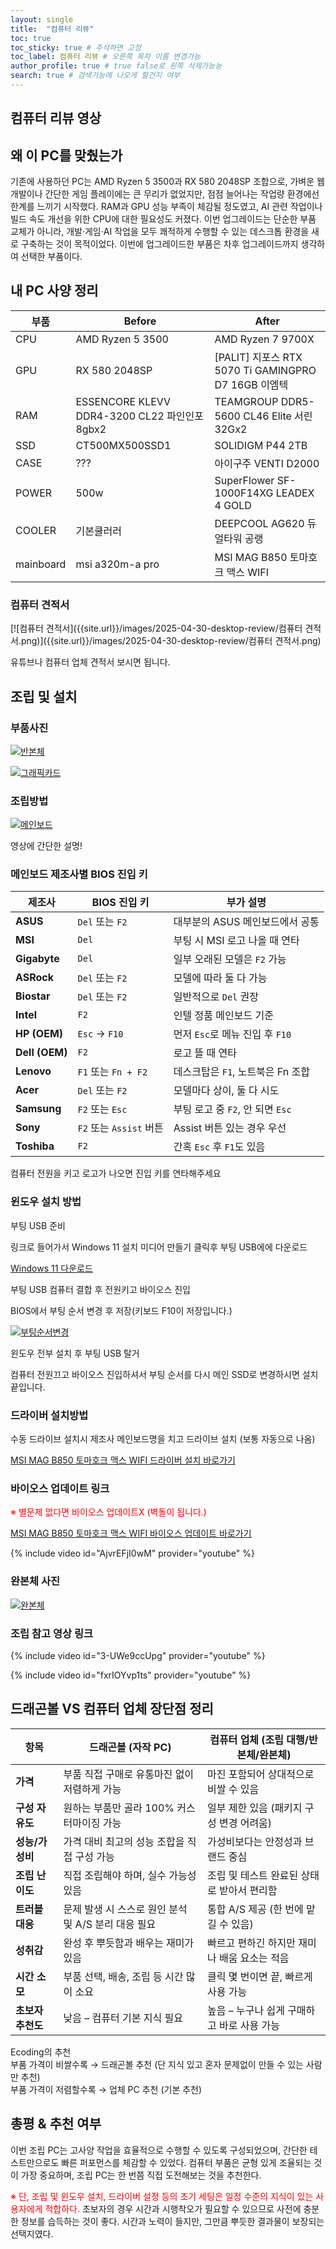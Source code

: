 ```yaml
---
layout: single
title:  "컴퓨터 리뷰"
toc: true
toc_sticky: true # 주석하면 고정
toc_label: 컴퓨터 리뷰 # 오른쪽 목차 이름 변경가능
author_profile: true # true false로 왼쪽 삭제가능능
search: true # 검색기능에 나오게 할건지 여부       
---
```


## 컴퓨터 리뷰 영상



## 왜 이 PC를 맞췄는가

기존에 사용하던 PC는 AMD Ryzen 5 3500과 RX 580 2048SP 조합으로, 가벼운 웹 개발이나 간단한 게임 플레이에는 큰 무리가 없었지만, 점점 늘어나는 작업량 환경에선 한계를 느끼기 시작했다.
RAM과 GPU 성능 부족이 체감될 정도였고, AI 관련 작업이나 빌드 속도 개선을 위한 CPU에 대한 필요성도 커졌다.
이번 업그레이드는 단순한 부품 교체가 아니라, 개발·게임·AI 작업을 모두 쾌적하게 수행할 수 있는 데스크톱 환경을 새로 구축하는 것이 목적이었다.
이번에 업그레이드한 부품은 차후 업그레이드까지 생각하여 선택한 부품이다.

## 내 PC 사양 정리

| 부품       | Before                 | After               |
|------------|------------------------|--------------------|
| CPU        | AMD Ryzen 5 3500       | AMD Ryzen 7 9700X    |
| GPU        | RX 580 2048SP          | [PALIT] 지포스 RTX 5070 Ti GAMINGPRO D7 16GB 이엠텍   |
| RAM        | ESSENCORE KLEVV DDR4-3200 CL22 파인인포 8gbx2       | TEAMGROUP DDR5-5600 CL46 Elite 서린 32Gx2  |
| SSD        | CT500MX500SSD1         | SOLIDIGM P44 2TB          |
| CASE       | ???                    | 아이구주 VENTI D2000       |
| POWER      | 500w                   | SuperFlower SF-1000F14XG LEADEX 4 GOLD    |
| COOLER     | 기본쿨러러              | DEEPCOOL AG620 듀얼타워 공랭               |
| mainboard  | msi a320m-a pro        | MSI MAG B850 토마호크 맥스 WIFI        |

### 컴퓨터 견적서

[![컴퓨터 견적서]({{site.url}}/images/2025-04-30-desktop-review/컴퓨터 견적서.png)]({{site.url}}/images/2025-04-30-desktop-review/컴퓨터 견적서.png)

유튜브나 컴퓨터 업체 견적서 보시면 됩니다.

## 조립 및 설치

### 부품사진

[![반본체]({{site.url}}/images/2025-04-30-desktop-review/반본체.png)]({{site.url}}/images/2025-04-30-desktop-review/반본체.png)

[![그래픽카드]({{site.url}}/images/2025-04-30-desktop-review/그래픽카드.png)]({{site.url}}/images/2025-04-30-desktop-review/그래픽카드.png)

### 조립방법

[![메인보드]({{site.url}}/images/2025-04-30-desktop-review/메인보드.png)]({{site.url}}/images/2025-04-30-desktop-review/메인보드.png)

영상에 간단한 설명!

### 메인보드 제조사별 BIOS 진입 키

| 제조사        | BIOS 진입 키         | 부가 설명 |
|---------------|----------------------|------------|
| **ASUS**      | `Del` 또는 `F2`      | 대부분의 ASUS 메인보드에서 공통 |
| **MSI**       | `Del`                | 부팅 시 MSI 로고 나올 때 연타 |
| **Gigabyte**  | `Del`                | 일부 오래된 모델은 `F2` 가능 |
| **ASRock**    | `Del` 또는 `F2`      | 모델에 따라 둘 다 가능 |
| **Biostar**   | `Del` 또는 `F2`      | 일반적으로 `Del` 권장 |
| **Intel**     | `F2`                 | 인텔 정품 메인보드 기준 |
| **HP (OEM)**  | `Esc` → `F10`        | 먼저 `Esc`로 메뉴 진입 후 `F10` |
| **Dell (OEM)**| `F2`                 | 로고 뜰 때 연타 |
| **Lenovo**    | `F1` 또는 `Fn + F2`  | 데스크탑은 `F1`, 노트북은 Fn 조합 |
| **Acer**      | `Del` 또는 `F2`      | 모델마다 상이, 둘 다 시도 |
| **Samsung**   | `F2` 또는 `Esc`      | 부팅 로고 중 `F2`, 안 되면 `Esc` |
| **Sony**      | `F2` 또는 `Assist` 버튼 | Assist 버튼 있는 경우 우선 |
| **Toshiba**   | `F2`                 | 간혹 `Esc` 후 `F1`도 있음 |

컴퓨터 전원을 키고 로고가 나오면 진입 키를 연타해주세요

### 윈도우 설치 방법

부팅 USB 준비

링크로 들어가서 Windows 11 설치 미디어 만들기 클릭후 부팅 USB에에 다운로드

[Windows 11 다운로드](https://www.microsoft.com/ko-kr/software-download/windows11)

부팅 USB 컴퓨터 결합 후 전원키고 바이오스 진입

BIOS에서 부팅 순서 변경 후 저장(키보드 F10이 저장입니다.)

[![부팅순서변경]({{site.url}}/images/2025-04-30-desktop-review/부팅순서변경.png)]({{site.url}}/images/2025-04-30-desktop-review/부팅순서변경.png)

윈도우 전부 설치 후 부팅 USB 탈거

컴퓨터 전원끄고 바이오스 진입하셔서 부팅 순서를 다시 메인 SSD로 변경하시면 설치 끝입니다.

### 드라이버 설치방법

수동 드라이브 설치시 제조사 메인보드명을 치고 드라이브 설치 (보통 자동으로 나옴)  

[MSI MAG B850 토마호크 맥스 WIFI 드라이버 설치 바로가기](https://kr.msi.com/Motherboard/MPG-B850-EDGE-TI-WIFI/support#driver)

### 바이오스 업데이트 링크

<span style="color:red">※ 별문제 없다면 바이오스 업데이트X (벽돌이 됩니다.)</span>

[MSI MAG B850 토마호크 맥스 WIFI 바이오스 업데이트 바로가기](https://kr.msi.com/Motherboard/MPG-B850-EDGE-TI-WIFI/support#bios)

{% include video id="AjvrEFjI0wM" provider="youtube" %}

### 완본체 사진

[![완본체]({{site.url}}/images/2025-04-30-desktop-review/완본체.png)]({{site.url}}/images/2025-04-30-desktop-review/완본체.png)

### 조립 참고 영상 링크

{% include video id="3-UWe9ccUpg" provider="youtube" %}

{% include video id="fxrIOYvp1ts" provider="youtube" %}

## 드래곤볼 VS 컴퓨터 업체 장단점 정리

| 항목         | 드래곤볼 (자작 PC)                                   | 컴퓨터 업체 (조립 대행/반본체/완본체)                   |
|--------------|------------------------------------------------------|--------------------------------------------------|
| **가격**     | 부품 직접 구매로 유통마진 없이 저렴하게 가능            | 마진 포함되어 상대적으로 비쌀 수 있음               |
| **구성 자유도** | 원하는 부품만 골라 100% 커스터마이징 가능             | 일부 제한 있음 (패키지 구성 변경 어려움)            |
| **성능/가성비** | 가격 대비 최고의 성능 조합을 직접 구성 가능           | 가성비보다는 안정성과 브랜드 중심                    |
| **조립 난이도** | 직접 조립해야 하며, 실수 가능성 있음                  | 조립 및 테스트 완료된 상태로 받아서 편리함            |
| **트러블 대응** | 문제 발생 시 스스로 원인 분석 및 A/S 분리 대응 필요   | 통합 A/S 제공 (한 번에 맡길 수 있음)                |
| **성취감**     | 완성 후 뿌듯함과 배우는 재미가 있음                  | 빠르고 편하긴 하지만 재미나 배움 요소는 적음          |
| **시간 소모**  | 부품 선택, 배송, 조립 등 시간 많이 소요               | 클릭 몇 번이면 끝, 빠르게 사용 가능                  |
| **초보자 추천도** | 낮음 – 컴퓨터 기본 지식 필요                        | 높음 – 누구나 쉽게 구매하고 바로 사용 가능           |

Ecoding의 추천  
부품 가격이 비쌀수록 → 드래곤볼 추천 (단 지식 있고 혼자 문제없이 만들 수 있는 사람만 추천)  
부품 가격이 저렴할수록 → 업체 PC 추천 (기본 추천)

## 총평 & 추천 여부

이번 조립 PC는 고사양 작업을 효율적으로 수행할 수 있도록 구성되었으며, 간단한 테스트만으로도 빠른 퍼포먼스를 체감할 수 있었다.
컴퓨터 부품은 균형 있게 조율되는 것이 가장 중요하며, 조립 PC는 한 번쯤 직접 도전해보는 것을 추천한다.

<span style="color:red">※ 단, 조립 및 윈도우 설치, 드라이버 설정 등의 초기 세팅은 일정 수준의 지식이 있는 사용자에게 적합하다.</span>
초보자의 경우 시간과 시행착오가 필요할 수 있으므로 사전에 충분한 정보를 습득하는 것이 좋다.
시간과 노력이 들지만, 그만큼 뿌듯한 결과물이 보장되는 선택지였다.
